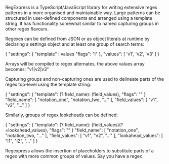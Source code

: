 RegExpress is a TypeScript/JavaScript library for writing extensive regex patterns in a more organised and maintainable way. Large patterns can be structured in user-defined components and arranged using a template string. It has functionality somewhat similar to named capturing groups in other regex flavours.

Regexes can be defined from JSON or as object literals at runtime by declaring a settings object and at least one group of search terms:

{
    "settings": {
        "template" : values
        "flags": "i"
    },
    "values": [
        'v1',
        'v2',
        'v3'
    ]
}

Arrays will be compiled to regex alternates, the above values array becomes: "v1|v2|v3"

Capturing groups and non-capturing ones are used to delineate parts of the regex top-level using the template string:

{
    "settings": {
        "template": (?:field_name): (field_values),
        "flags": ""
    }
    "field_name": [
        "notation_one",
        "notation_two,
        "..."
    ],
    "field_values": [
        "v1",
        "v2",
        "..."
    ]
}

Similarly, groups of regex lookeheads can be defined:

{
    "settings": {
        "template": (?:field_name): (field_values)(?=lookahead_values),
        "flags": ""
    }
    "field_name": [
        "notation_one",
        "notation_two,
        "..."
    ],
    "field_values": [
        "v1",
        "v2",
        "..."
    ],
    "lookahead_values": [
        "l1",
        "l2",
        "..."
    ]
}

Regexpress allows the insertion of placeholders to substitute parts of a regex with more common groups of values. Say you have a regex 
